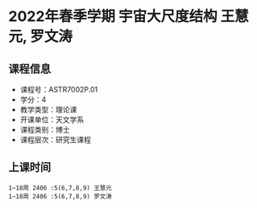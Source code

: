 # 2022年春季学期 宇宙大尺度结构 王慧元, 罗文涛






## 课程信息

- 课程号：ASTR7002P.01
- 学分：4
- 教学类型：理论课
- 开课单位：天文学系
- 课程类别：博士
- 课程层次：研究生课程

## 上课时间

```
1~18周 2406 :5(6,7,8,9) 王慧元
1~18周 2406 :5(6,7,8,9) 罗文涛
```

